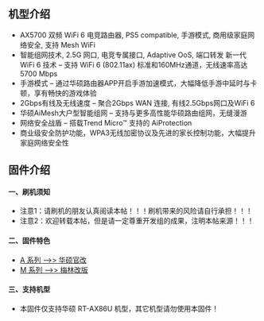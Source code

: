 ## 机型介绍
* AX5700 双频 WiFi 6 电竞路由器, PS5 compatible, 手游模式, 商用级家庭网络安全, 支持 Mesh WiFi
* 智能组网技术, 2.5G 网口, 电竞专属接口, Adaptive OoS, 端口转发 新一代 WiFi 6 技术 – 支持 WiFi 6 (802.11ax) 标准和160MHz通道，无线速率高达 5700 Mbps
* 手游模式 – 通过华硕路由器APP开启手游加速模式，大幅降低手游中延时与卡顿，享有畅快的游戏体验
* 2Gbps有线及无线速度 – 聚合2Gbps WAN 连接, 有线2.5Gbps网口及WiFi 6
* 华硕AiMesh大户型智能组网 – 支持与更多高性能华硕路由组网，无缝漫游
* 网络安全战盾 – 搭载Trend Micro™ 支持的 AiProtection
* 商业级安全防护功能，WPA3无线加密协议及先进的家长控制功能，大幅提升家庭网络安全性

## 固件介绍
#### 一、刷机须知
* 注意1：请刷机的朋友认真阅读本帖！！！刷机带来的风险请自行承担！！！
* 注意2：欢迎转载本帖，但是请一定尊重开发组的成果，注明本帖来源！！！

#### 二、固件特色
* [A 系列 ——>> 华硕官改](/zh/guide/asus/firmware-a.md)
* [M 系列 ——>> 梅林改版](/zh/guide/asus/firmware-m.md)

#### 三、支持机型
* 本固件仅支持华硕 RT-AX86U 机型，其它机型请勿使用本固件！
